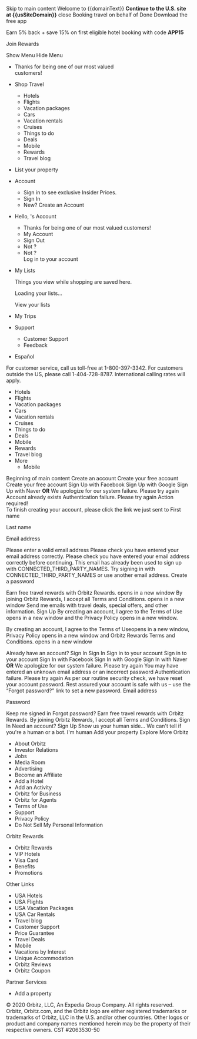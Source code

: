 Skip to main content Welcome to {{domainText}} **Continue to the U.S. site at {{usSiteDomain}}** close Booking travel on behalf of Done Download the free app

Earn 5% back + save 15% on first eligible hotel booking with code **APP15**

Join Rewards

Show Menu Hide Menu

*   Thanks for being one of our most valued  
    customers!
*   Shop Travel
    *   Hotels
    *   Flights
    *   Vacation packages
    *   Cars
    *   Vacation rentals
    *   Cruises
    *   Things to do
    *   Deals
    *   Mobile
    *   Rewards
    *   Travel blog

*   List your property
*   Account
    *   Sign in to see exclusive Insider Prices.
    *   Sign In
    *   New? Create an Account
*   Hello, 's Account
    *   Thanks for being one of our most valued customers!
    *   My Account
    *   Sign Out
    *   Not ?
    *   Not ?  
        Log in to your account
*   My Lists  
    
    Things you view while shopping are saved here.
    
    Loading your lists...
    
    View your lists
*   My Trips
*   Support
    *   Customer Support
    *   Feedback
*   Español

For customer service, call us toll-free at 1-800-397-3342. For customers outside the US, please call 1-404-728-8787. International calling rates will apply.

*   Hotels
*   Flights
*   Vacation packages
*   Cars
*   Vacation rentals
*   Cruises
*   Things to do
*   Deals
*   Mobile
*   Rewards
*   Travel blog
*   More
    *   Mobile

Beginning of main content Create an account Create your free account Create your free account Sign Up with Facebook Sign Up with Google Sign Up with Naver **OR** We apologize for our system failure. Please try again Account already exists Authentication failure. Please try again Action required!  
To finish creating your account, please click the link we just sent to First name

Last name

Email address

Please enter a valid email address Please check you have entered your email address correctly. Please check you have entered your email address correctly before continuing. This email has already been used to sign up with CONNECTED\_THIRD\_PARTY\_NAMES. Try signing in with CONNECTED\_THIRD\_PARTY\_NAMES or use another email address. Create a password

Earn free travel rewards with Orbitz Rewards. opens in a new window By joining Orbitz Rewards, I accept all Terms and Conditions. opens in a new window Send me emails with travel deals, special offers, and other information. Sign Up By creating an account, I agree to the Terms of Use opens in a new window and the Privacy Policy opens in a new window.

By creating an account, I agree to the Terms of Useopens in a new window, Privacy Policy opens in a new window and Orbitz Rewards Terms and Conditions. opens in a new window

Already have an account? Sign In Sign In Sign in to your account Sign in to your account Sign In with Facebook Sign In with Google Sign In with Naver **OR** We apologize for our system failure. Please try again You may have entered an unknown email address or an incorrect password Authentication failure. Please try again As per our routine security check, we have reset your account password. Rest assured your account is safe with us – use the “Forgot password?” link to set a new password. Email address

Password

Keep me signed in Forgot password? Earn free travel rewards with Orbitz Rewards. By joining Orbitz Rewards, I accept all Terms and Conditions. Sign In Need an account? Sign Up Show us your human side... We can't tell if you're a human or a bot. I'm human Add your property Explore More Orbitz

*   About Orbitz
*   Investor Relations
*   Jobs
*   Media Room
*   Advertising
*   Become an Affiliate
*   Add a Hotel
*   Add an Activity
*   Orbitz for Business
*   Orbitz for Agents
*   Terms of Use
*   Support
*   Privacy Policy
*   Do Not Sell My Personal Information

Orbitz Rewards

*   Orbitz Rewards
*   VIP Hotels
*   Visa Card
*   Benefits
*   Promotions

Other Links

*   USA Hotels
*   USA Flights
*   USA Vacation Packages
*   USA Car Rentals
*   Travel blog
*   Customer Support
*   Price Guarantee
*   Travel Deals
*   Mobile
*   Vacations by Interest
*   Unique Accommodation
*   Orbitz Reviews
*   Orbitz Coupon

Partner Services

*   Add a property

© 2020 Orbitz, LLC, An Expedia Group Company. All rights reserved. Orbitz, Orbitz.com, and the Orbitz logo are either registered trademarks or trademarks of Orbitz, LLC in the U.S. and/or other countries. Other logos or product and company names mentioned herein may be the property of their respective owners. CST #2063530-50